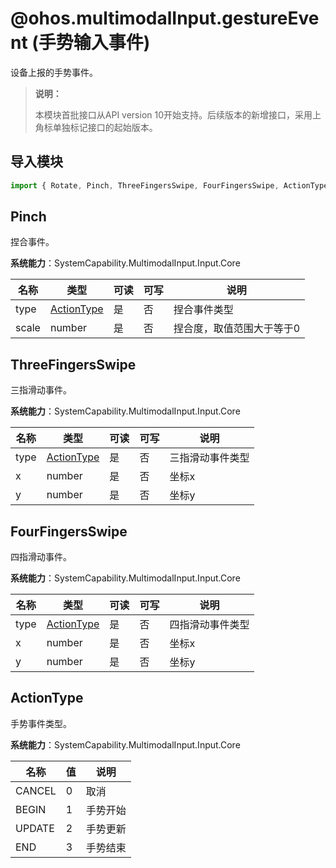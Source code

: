 # @ohos.multimodalInput.gestureEvent (手势输入事件)

设备上报的手势事件。

>  **说明：**
>
> 本模块首批接口从API version 10开始支持。后续版本的新增接口，采用上角标单独标记接口的起始版本。

## 导入模块

```js
import { Rotate, Pinch, ThreeFingersSwipe, FourFingersSwipe, ActionType } from '@ohos.multimodalInput.gestureEvent';
```

## Pinch

捏合事件。

**系统能力**：SystemCapability.MultimodalInput.Input.Core

| 名称             | 类型        | 可读   | 可写   | 说明                                       |
| -------------- | ----------- | ---- | ---- | ---------------------------------------- |
| type         | [ActionType](#actiontype)   | 是    | 否    | 捏合事件类型                                   |
| scale        | number      | 是    | 否    | 捏合度，取值范围大于等于0                             |

## ThreeFingersSwipe

三指滑动事件。

**系统能力**：SystemCapability.MultimodalInput.Input.Core

| 名称             | 类型        | 可读   | 可写   | 说明                                       |
| -------------- | ----------- | ---- | ---- | ---------------------------------------- |
| type         | [ActionType](#actiontype)   | 是    | 否    | 三指滑动事件类型                                   |
| x        | number      | 是    | 否    | 坐标x                             |
| y        | number      | 是    | 否    | 坐标y                             |

## FourFingersSwipe

四指滑动事件。

**系统能力**：SystemCapability.MultimodalInput.Input.Core

| 名称             | 类型        | 可读   | 可写   | 说明                                       |
| -------------- | ----------- | ---- | ---- | ---------------------------------------- |
| type         | [ActionType](#actiontype)   | 是    | 否    | 四指滑动事件类型                                   |
| x        | number      | 是    | 否    | 坐标x                             |
| y        | number      | 是    | 否    | 坐标y                             |


## ActionType

手势事件类型。

**系统能力**：SystemCapability.MultimodalInput.Input.Core

| 名称        | 值  | 说明             |
| ----------- | --- | --------------- |
| CANCEL      | 0   | 取消             |
| BEGIN       | 1   | 手势开始         |
| UPDATE      | 2   | 手势更新         |
| END         | 3   | 手势结束         |
